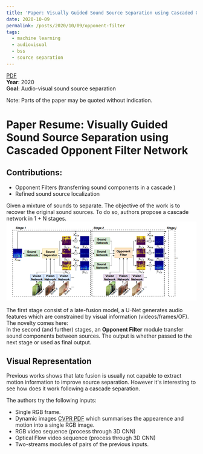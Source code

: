 ```yaml
---
title: 'Paper: Visually Guided Sound Source Separation using Cascaded Opponent Filter Network'
date: 2020-10-09
permalink: /posts/2020/10/09/opponent-filter
tags:
  - machine learning
  - audiovisual
  - bss
  - source separation
---
```

[PDF](https://arxiv.org/pdf/2006.03028.pdf)  
**Year**: 2020  
**Goal**: Audio-visual sound source separation







Note: Parts of the paper may be quoted without indication.  

# Paper Resume: Visually Guided Sound Source Separation using Cascaded Opponent Filter Network  
## Contributions:   
* Opponent Filters (transferring sound components in a cascade )
* Refined sound source localization

Given a mixture of sounds to separate. The objective of the work is to recover the original sound sources. 
To do so, authors propose a cascade network in 1 + N stages.  
![img](/images/papers/opponent_filter.png)  

The first stage consist of a late-fusion model, a U-Net generates audio features which are constrained by visual information (videos/frames/OF). The novelty comes here:  
In the second (and further) stages, an **Opponent Filter** module transfer sound components between sources. The output is whether passed to the next stage or used as final output. 

## Visual Representation  
Previous works shows that late fusion is usually not capable to extract motion information to improve source separation. However it's interesting to see how does it work following a cascade separation.  
  
The authors try the following inputs:
- Single RGB frame.  
- Dynamic images [CVPR PDF](https://www.cv-foundation.org/openaccess/content_cvpr_2016/papers/Bilen_Dynamic_Image_Networks_CVPR_2016_paper.pdf) which summarises the appearence and motion into a single RGB image.  
- RGB video sequence (process through 3D CNN)  
- Optical Flow video sequence (process through 3D CNN)  
- Two-streams modules of pairs of the previous inputs.  
